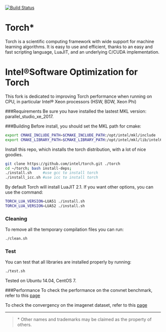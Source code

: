 [![Build Status](https://travis-ci.org/torch/distro.svg?branch=master)](https://travis-ci.org/torch/distro)

Torch*
============
Torch is a scientific computing framework with wide support for machine learning algorithms. It is easy to use and efficient, thanks to an easy and fast scripting language, LuaJIT, and an underlying C/CUDA implementation.

Intel®Software Optimization for Torch
============
This fork is dedicated to improving Torch performance when running on CPU, in particular Intel® Xeon processors (HSW, BDW, Xeon Phi)

###Requirements
Be sure you have installed the lastest MKL version: parallel_studio_xe_2017. 


###Building
Before install, you should set the MKL path for cmake:
```sh
export CMAKE_INCLUDE_PATH=$CMAKE_INCLUDE_PATH:/opt/intel/mkl/include
export CMAKE_LIBRARY_PATH=$CMAKE_LIBRARY_PATH:/opt/intel/mkl/lib/intel64
```

Install this repo, which installs the torch distribution, with a lot of nice goodies.
```sh
git clone https://github.com/intel/torch.git ./torch
cd ~/torch; bash install-deps;
./install.sh     #use gcc to install torch
./install_icc.sh #use icc to install torch
```

By default Torch will install LuaJIT 2.1. If you want other options, you can use the command:
```sh
TORCH_LUA_VERSION=LUA51 ./install.sh
TORCH_LUA_VERSION=LUA52 ./install.sh
```


### Cleaning
To remove all the temporary compilation files you can run:
```bash
./clean.sh
```

### Test
You can test that all libraries are installed properly by running:
```bash
./test.sh
```
Tested on Ubuntu 14.04, CentOS 7.


###Performance
To check the performance on the convnet benchmark, refer to this [page](https://github.com/xhzhao/Optimized-Torch-benchmark)


To check the convergency on the imagenet dataset, refer to this [page](https://github.com/xhzhao/imagenet-CPU.torch)

---
>\* Other names and trademarks may be claimed as the property of others.
